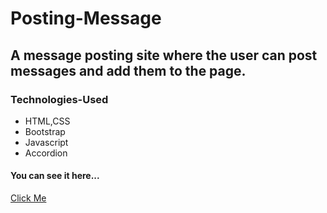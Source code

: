 # Posting-Message
## A message posting site  where the user can post messages and add them to the page.

### Technologies-Used
- HTML,CSS
- Bootstrap
- Javascript
- Accordion

#### You can see it here...
[Click Me](https://manik410.github.io/Posting-Message/post.html)
